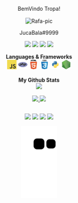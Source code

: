 <p align="center">BemVindo Tropa!</center><br></p>
<p align='center'><img align="center" alt="Rafa-pic" height="200"  border-radius= "50%" src="https://i.pinimg.com/originals/bd/d2/a9/bdd2a9e3c873654d5b9df1a0254cf74a.gif"><br>
	<p align="center">JucaBala#9999</center><br></p>
<p align="center">
	<img height="20" src="https://static.wikia.nocookie.net/hypesquad/images/4/4f/BalanceLogo.png/revision/latest?cb=20180825045553">
		<img height="20" src="https://i.imgur.com/NcxetDL.png">
		<img height="22" src="https://static.wikia.nocookie.net/discord/images/b/b8/Nitro_badge.png/revision/latest?cb=20200615092656">
		<img height="21" src="https://emoji.gg/assets/emoji/5131-nitro-boost.png">

</p>	
	
<p align="center">
	<b>Languages & Frameworks</b>
	<br>
	<img height="25" src="https://raw.githubusercontent.com/github/explore/80688e429a7d4ef2fca1e82350fe8e3517d3494d/topics/javascript/javascript.png">
	<img height="25" src="https://raw.githubusercontent.com/github/explore/80688e429a7d4ef2fca1e82350fe8e3517d3494d/topics/php/php.png">
	<img height="25" src="https://raw.githubusercontent.com/github/explore/80688e429a7d4ef2fca1e82350fe8e3517d3494d/topics/html/html.png">
	<img height="25" src="https://raw.githubusercontent.com/github/explore/80688e429a7d4ef2fca1e82350fe8e3517d3494d/topics/css/css.png">
	<img height="25" src="https://raw.githubusercontent.com/github/explore/80688e429a7d4ef2fca1e82350fe8e3517d3494d/topics/python/python.png">
	<img height="25" src="https://raw.githubusercontent.com/github/explore/80688e429a7d4ef2fca1e82350fe8e3517d3494d/topics/nodejs/nodejs.png">
	<br><br>
	<b>My Github Stats</b><br>
    	<img src="https://github-readme-streak-stats.herokuapp.com/?user=Jucabala-171&theme=midnight-purple&hide_border=true">
	<br>

</p>
<div align="center">
  <a href="https://github.com/jucabala-171">
  <img height="180em" src="https://github-readme-stats.vercel.app/api?username=jucabala-171&show_icons=true&theme=midnight-purple&include_all_commits=true&count_private=true"/>
  <img height="180em" src="https://github-readme-stats.vercel.app/api/top-langs/?username=rafaballerini&layout=compact&langs_count=7&theme=midnight-purple"/>

  
	    

  ##
 
<div> 
   <a href="https://discord.gg/idp" target="_blank"><img src="https://img.shields.io/badge/Discord-7289DA?style=for-the-badge&logo=discord&logoColor=white" target="_blank"></a> 
  <a href="https://instagram.com/jucabala171" target="_blank"><img src="https://img.shields.io/badge/-Instagram-%23E4405F?style=for-the-badge&logo=instagram&logoColor=white" target="_blank"></a>
 	<a href="https://www.twitch.tv/jucabala171" target="_blank"><img src="https://img.shields.io/badge/Twitch-9146FF?style=for-the-badge&logo=twitch&logoColor=white" target="_blank"></a>
  <a href="https://www.linkedin.com/in/JucaBala171" target="_blank"><img src="https://img.shields.io/badge/Spotify-1ED760?&style=for-the-badge&logo=spotify&logoColor=white" target="_blank"></a> 
 
  ![Snake animation](https://github.com/rafaballerini/rafaballerini/blob/output/github-contribution-grid-snake.svg)
 
</div>
